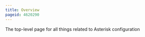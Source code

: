 ```yaml
---
title: Overview
pageid: 4620290
---
```


The top-level page for all things related to Asterisk configuration
